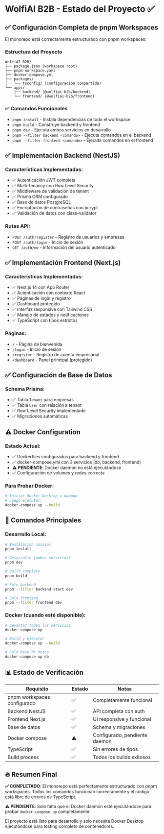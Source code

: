 # WolfiAI B2B - Estado del Proyecto ✅

## ✅ Configuración Completa de pnpm Workspaces

El monorepo está correctamente estructurado con pnpm workspaces:

### Estructura del Proyecto
```
WolfiAI-B2B/
├── package.json (workspace root)
├── pnpm-workspace.yaml 
├── docker-compose.yml
├── packages/
│   └── tsconfig/ (configuración compartida)
└── apps/
    ├── backend/ (@wolfiai-b2b/backend)
    └── frontend/ (@wolfiai-b2b/frontend)
```

### ✅ Comandos Funcionales
- `pnpm install` - Instala dependencias de todo el workspace
- `pnpm build` - Construye backend y frontend
- `pnpm dev` - Ejecuta ambos servicios en desarrollo
- `pnpm --filter backend <comando>` - Ejecuta comandos en el backend
- `pnpm --filter frontend <comando>` - Ejecuta comandos en el frontend

## ✅ Implementación Backend (NestJS)

### Características Implementadas:
- ✅ Autenticación JWT completa
- ✅ Multi-tenancy con Row Level Security
- ✅ Middleware de validación de tenant
- ✅ Prisma ORM configurado
- ✅ Base de datos PostgreSQL
- ✅ Encriptación de contraseñas con bcrypt
- ✅ Validación de datos con class-validator

### Rutas API:
- `POST /auth/register` - Registro de usuarios y empresas
- `POST /auth/login` - Inicio de sesión
- `GET /auth/me` - Información del usuario autenticado

## ✅ Implementación Frontend (Next.js)

### Características Implementadas:
- ✅ Next.js 14 con App Router
- ✅ Autenticación con contexto React
- ✅ Páginas de login y registro
- ✅ Dashboard protegido
- ✅ Interfaz responsive con Tailwind CSS
- ✅ Manejo de estados y notificaciones
- ✅ TypeScript con tipos estrictos

### Páginas:
- `/` - Página de bienvenida
- `/login` - Inicio de sesión
- `/register` - Registro de cuenta empresarial
- `/dashboard` - Panel principal (protegido)

## ✅ Configuración de Base de Datos

### Schema Prisma:
- ✅ Tabla `Tenant` para empresas
- ✅ Tabla `User` con relación a tenant
- ✅ Row Level Security implementado
- ✅ Migraciones automáticas

## ⚠️ Docker Configuration

### Estado Actual:
- ✅ Dockerfiles configurados para backend y frontend
- ✅ docker-compose.yml con 3 servicios (db, backend, frontend)
- ⚠️ **PENDIENTE**: Docker daemon no está ejecutándose
- ✅ Configuración de volumes y redes correcta

### Para Probar Docker:
```bash
# Iniciar Docker Desktop o daemon
# Luego ejecutar:
docker-compose up --build
```

## 🎯 Comandos Principales

### Desarrollo Local:
```bash
# Instalación inicial
pnpm install

# Desarrollo (ambos servicios)
pnpm dev

# Build completo
pnpm build

# Solo backend
pnpm --filter backend start:dev

# Solo frontend  
pnpm --filter frontend dev
```

### Docker (cuando esté disponible):
```bash
# Levantar todos los servicios
docker-compose up

# Build y ejecutar
docker-compose up --build

# Solo base de datos
docker-compose up db
```

## 📊 Estado de Verificación

| Requisito | Estado | Notas |
|-----------|---------|-------|
| pnpm workspaces configurado | ✅ | Completamente funcional |
| Backend NestJS | ✅ | API completa con auth |
| Frontend Next.js | ✅ | UI responsive y funcional |
| Base de datos | ✅ | Schema y migraciones |
| Docker compose | ⚠️ | Configurado, pendiente daemon |
| TypeScript | ✅ | Sin errores de tipos |
| Build process | ✅ | Todos los builds exitosos |

## 🔥 Resumen Final

**✅ COMPLETADO**: El monorepo está perfectamente estructurado con pnpm workspaces. Todos los comandos funcionan correctamente y el código está libre de errores de TypeScript.

**⚠️ PENDIENTE**: Solo falta que el Docker daemon esté ejecutándose para probar `docker-compose up` completamente.

El proyecto está listo para desarrollo y solo necesita Docker Desktop ejecutándose para testing completo de contenedores.
